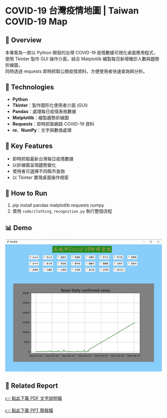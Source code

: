 # COVID-19 台灣疫情地圖 | Taiwan COVID-19 Map

## 📌 Overview
本專案為一款以 Python 開發的台灣 COVID-19 疫情數據可視化桌面應用程式，  
使用 Tkinter 製作 GUI 操作介面，結合 Matplotlib 繪製每日新增確診人數與趨勢折線圖，  
同時透過 requests 即時抓取公開疫情資料，方便使用者快速查詢與分析。

## 🧰 Technologies
- **Python**
- **Tkinter**：製作圖形化使用者介面 (GUI)
- **Pandas**：處理每日疫情表格數據
- **Matplotlib**：繪製趨勢折線圖
- **Requests**：即時抓取網路 COVID-19 資料
- **re**、**NumPy**：文字與數值處理

## 🎯 Key Features
- 即時抓取最新台灣每日疫情數據
- 以折線圖呈現趨勢變化
- 使用者可選擇不同縣市查詢
- 以 Tkinter 實現桌面操作視窗

## 📂 How to Run
1. pip install pandas matplotlib requests numpy
2. 使用 `code/clothing_recognition.py` 執行整個流程

## 📊 Demo
![homepage](images/result1.png)

## 📄 Related Report
[👉 點此下載 PDF 文字說明檔](./report_word.pdf)

[👉 點此下載 PPT 簡報檔](./report_ppt.pdf)
